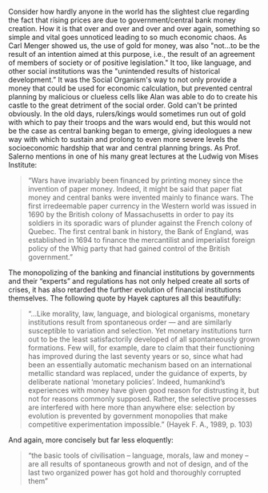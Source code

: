 Consider how hardly anyone in the world has the slightest clue regarding the fact that rising prices are due to government/central bank money creation. How it is that over and over and over and over again, something so simple and vital goes unnoticed leading to so much economic chaos. As Carl Menger showed us, the use of gold for money, was also "not...to be the result of an intention aimed at this purpose, i.e., the result of an agreement of members of society or of positive legislation." It too, like language, and other social institutions was the "unintended results of historical development.” It was the Social Organism's way to not only provide a money that could be used for economic calculation, but prevented central planning by malicious or clueless cells like Alan was able to do to create his castle to the great detriment of the social order. Gold can't be printed obviously. In the old days, rulers/kings would sometimes run out of gold with which to pay their troops and the wars would end, but this would not be the case as central banking began to emerge, giving ideologues a new way with which to sustain and prolong to even more severe levels the socioeconomic hardship that war and central planning brings. As Prof. Salerno mentions in one of his many great lectures at the Ludwig von Mises Institute:

>“Wars have invariably been financed by printing money since the invention of paper money. Indeed, it might be said that paper fiat money and central banks were invented mainly to finance wars. The first irredeemable paper currency in the Western world was issued in 1690 by the British colony of Massachusetts in order to pay its soldiers in its sporadic wars of plunder against the French colony of Quebec. The first central bank in history, the Bank of England, was established in 1694 to finance the mercantilist and imperialist foreign policy of the Whig party that had gained control of the British government.” 

The monopolizing of the banking and financial institutions by governments and their “experts” and regulations has not only helped create all sorts of crises, it has also retarded the further evolution of financial institutions themselves. The following quote by Hayek captures all this beautifully: 

>“…Like morality, law, language, and biological organisms, monetary institutions result from spontaneous order — and are similarly susceptible to variation and selection. Yet monetary institutions turn out to be the least satisfactorily developed of all spontaneously grown formations. Few will, for example, dare to claim that their functioning has improved during the last seventy years or so, since what had been an essentially automatic mechanism based on an international metallic standard was replaced, under the guidance of experts, by deliberate national ‘monetary policies’. Indeed, humankind’s experiences with money have given good reason for distrusting it, but not for reasons commonly supposed. Rather, the selective processes are interfered with here more than anywhere else: selection by evolution is prevented by government monopolies that make competitive experimentation impossible.” (Hayek F. A., 1989, p. 103)

And again, more concisely but far less eloquently:

>“the basic tools of civilisation – language, morals, law and money – are all results of spontaneous growth and not of design, and of the last two organized power has got hold and thoroughly corrupted them”
